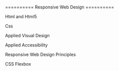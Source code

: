 ========== Responsive Web Design ========== 

Html and Html5  
  <main>
Css

Applied Visual Design

Applied Accessibility

Responsive Web Design Principles

CSS Flexbox
